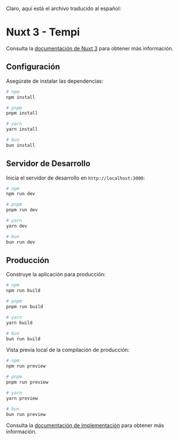 Claro, aquí está el archivo traducido al español:

# Nuxt 3  - Tempi

Consulta la [documentación de Nuxt 3](https://nuxt.com/docs/getting-started/introduction) para obtener más información.

## Configuración

Asegúrate de instalar las dependencias:

```bash
# npm
npm install

# pnpm
pnpm install

# yarn
yarn install

# bun
bun install
```

## Servidor de Desarrollo

Inicia el servidor de desarrollo en `http://localhost:3000`:

```bash
# npm
npm run dev

# pnpm
pnpm run dev

# yarn
yarn dev

# bun
bun run dev
```

## Producción

Construye la aplicación para producción:

```bash
# npm
npm run build

# pnpm
pnpm run build

# yarn
yarn build

# bun
bun run build
```

Vista previa local de la compilación de producción:

```bash
# npm
npm run preview

# pnpm
pnpm run preview

# yarn
yarn preview

# bun
bun run preview
```

Consulta la [documentación de implementación](https://nuxt.com/docs/getting-started/deployment) para obtener más información.